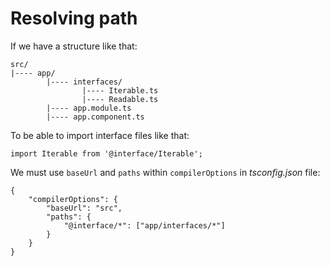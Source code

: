 # Resolving path

If we have a structure like that:

```
src/
|---- app/
        |---- interfaces/
                |---- Iterable.ts
                |---- Readable.ts
        |---- app.module.ts
        |---- app.component.ts
```

To be able to import interface files like that:

```
import Iterable from '@interface/Iterable';
```

We must use `baseUrl` and `paths` within `compilerOptions` in _tsconfig.json_ file:

```
{
	"compilerOptions": {
		"baseUrl": "src",
		"paths": {
			"@interface/*": ["app/interfaces/*"]
		}
	}
}
```
